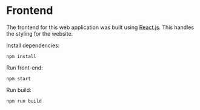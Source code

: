# Frontend

The frontend for this web application was built using [React.js](https://reactjs.org/). This handles the styling for the website.

Install dependencies:

```shell
npm install
```

Run front-end:

```shell
npm start
```

Run build:

```shell
npm run build
```
